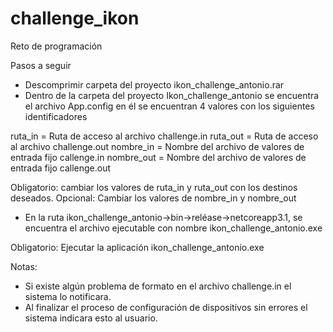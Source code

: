 # challenge_ikon
Reto de programación

Pasos a seguir
-	Descomprimir carpeta del proyecto ikon_challenge_antonio.rar
-	Dentro de la carpeta del proyecto Ikon_challenge_antonio se encuentra el archivo App.config en él se encuentran 4 valores con los siguientes identificadores

ruta_in = Ruta de acceso al archivo challenge.in
ruta_out = Ruta de acceso al archivo challenge.out
nombre_in = Nombre del archivo de valores de entrada fijo callenge.in
nombre_out = Nombre del archivo de valores de entrada fijo callenge.out

Obligatorio: cambiar los valores de ruta_in y ruta_out con los destinos deseados.
Opcional: Cambiar los valores de nombre_in y nombre_out

-	En la ruta ikon_challenge_antonio->bin->reléase->netcoreapp3.1, se encuentra el archivo ejecutable con nombre ikon_challenge_antonio.exe 
 
Obligatorio: Ejecutar la aplicación ikon_challenge_antonio.exe

Notas:	
-	Si existe algún problema de formato en el archivo challenge.in el sistema lo notificara.
-	Al finalizar el proceso de configuración de dispositivos sin errores el sistema indicara esto al usuario.

